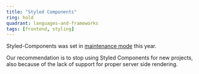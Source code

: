 ```yaml
---
title: "Styled Components"
ring: hold
quadrant: languages-and-frameworks
tags: [frontend, styling]
---
```


Styled-Components was set in [maintenance mode](https://opencollective.com/styled-components/updates/thank-you) this year.

Our recommendation is to stop using Styled Components for new projects, also because of the lack of support for proper server side rendering.

